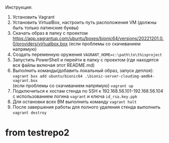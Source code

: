 Инструкция:
1. Установить Vagrant
2. Установить VirtualBox, настроить путь расположения VM (должны быть только латинские буквы)
3. Скачать образ в папку с проектом https://app.vagrantup.com/ubuntu/boxes/bionic64/versions/20221201.0.0/providers/virtualbox.box (если проблемы со скачиванием напрямую)
4. Создать переменную оружения `VAGRANT_HOME=c:\path\to\thisproject` 
5. Запустить PowerShell и перейти в папку с проектом (где находятся все файлы включая этот README.md)
6. Выполнить команды(добавить локальный образ, запуск деплоя):<br>
   `vagrant box add ubuntu/bionic64 .\bionic-server-cloudimg-amd64-vagrant.box`<br> (если проблемы со скачиванием напрямую)
   `vagrant up`
6. Подключиться к хостам стенда по SSH к 192.168.56.101-192.168.56.104 с использованием логина `vagrant` и ключа `id_rsa.key.ppk`
7. Для остановки всех ВМ выполнить команду `vagrant halt`
8. После завершения работы для полного удаления стенда выполнить `vagrant destroy`
# from testrepo2
